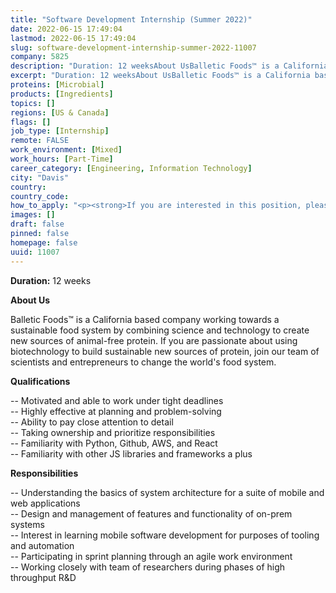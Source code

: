 ```yaml
---
title: "Software Development Internship (Summer 2022)"
date: 2022-06-15 17:49:04
lastmod: 2022-06-15 17:49:04
slug: software-development-internship-summer-2022-11007
company: 5825
description: "Duration: 12 weeksAbout UsBalletic Foods™ is a California based company working towards a sustainable food system by combining science and technology to create new sources of animal-free protein. If you are passionate about using biotechnology to build sustainable new sources of protein, join our team of scientists and entrepreneurs to change the world’s food system.Qualifications"
excerpt: "Duration: 12 weeksAbout UsBalletic Foods™ is a California based company working towards a sustainable food system by combining science and technology to create new sources of animal-free protein. If you are passionate about using biotechnology to build sustainable new sources of protein, join our team of scientists and entrepreneurs to change the world’s food system.Qualifications"
proteins: [Microbial]
products: [Ingredients]
topics: []
regions: [US & Canada]
flags: []
job_type: [Internship]
remote: FALSE
work_environment: [Mixed]
work_hours: [Part-Time]
career_category: [Engineering, Information Technology]
city: "Davis"
country: 
country_code: 
how_to_apply: "<p><strong>If you are interested in this position, please contact <a href=\"mailto:careers@balleticfoods.com\">careers@balleticfoods.com</a></strong></p>"
images: []
draft: false
pinned: false
homepage: false
uuid: 11007
---
```

**Duration:** 12 weeks

**About Us**

Balletic Foods™ is a California based company working towards a
sustainable food system by combining science and technology to create
new sources of animal-free protein. If you are passionate about using
biotechnology to build sustainable new sources of protein, join our team
of scientists and entrepreneurs to change the world's food system.

**Qualifications**

-- Motivated and able to work under tight deadlines\
-- Highly effective at planning and problem-solving\
-- Ability to pay close attention to detail\
-- Taking ownership and prioritize responsibilities\
-- Familiarity with Python, Github, AWS, and React\
-- Familiarity with other JS libraries and frameworks a plus

**Responsibilities**

-- Understanding the basics of system architecture for a suite of mobile
and web applications\
-- Design and management of features and functionality of on-prem
systems\
-- Interest in learning mobile software development for purposes of
tooling and automation\
-- Participating in sprint planning through an agile work environment\
-- Working closely with team of researchers during phases of high
throughput R&D
